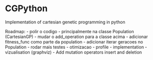 # CGPython
Implementation of cartesian genetic programming in python

Roadmap:
	- polir o codigo
		- principalmente na classe Population (CartesianGP)
		- mudar o add_operation para a classe acima
		- adicionar fitness_func como parte da population
		- adicionar iterar geracoes no Population
	- rodar mais testes
	- otimizacao
		- profile
		- implementation
	- vizualisation (graphviz)
	- Add mutation operators insert and deletion
